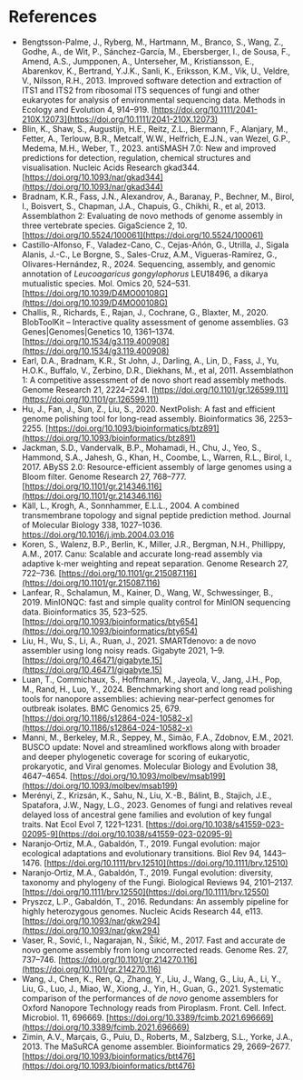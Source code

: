 # References
- Bengtsson-Palme, J., Ryberg, M., Hartmann, M., Branco, S., Wang, Z., Godhe, A., de Wit, P., Sánchez-García, M., Ebersberger, I., de Sousa, F., Amend, A.S., Jumpponen, A., Unterseher, M., Kristiansson, E., Abarenkov, K., Bertrand, Y.J.K., Sanli, K., Eriksson, K.M., Vik, U., Veldre, V., Nilsson, R.H., 2013. Improved software detection and extraction of ITS1 and ITS2 from ribosomal ITS sequences of fungi and other eukaryotes for analysis of environmental sequencing data. Methods in Ecology and Evolution 4, 914–919. [https://doi.org/10.1111/2041-210X.12073](https://doi.org/10.1111/2041-210X.12073)
- Blin, K., Shaw, S., Augustijn, H.E., Reitz, Z.L., Biermann, F., Alanjary, M., Fetter, A., Terlouw, B.R., Metcalf, W.W., Helfrich, E.J.N., van Wezel, G.P., Medema, M.H., Weber, T., 2023. antiSMASH 7.0: New and improved predictions for detection, regulation, chemical structures and visualisation. Nucleic Acids Research gkad344. [https://doi.org/10.1093/nar/gkad344](https://doi.org/10.1093/nar/gkad344)
- Bradnam, K.R., Fass, J.N., Alexandrov, A., Baranay, P., Bechner, M., Birol, I., Boisvert, S., Chapman, J.A., Chapuis, G., Chikhi, R., et al, 2013. Assemblathon 2: Evaluating de novo methods of genome assembly in three vertebrate species. GigaScience 2, 10. [https://doi.org/10.5524/100061](https://doi.org/10.5524/100061)
- Castillo-Alfonso, F., Valadez-Cano, C., Cejas-Añón, G., Utrilla, J., Sigala Alanis, J.-C., Le Borgne, S., Sales-Cruz, A.M., Vigueras-Ramírez, G., Olivares-Hernández, R., 2024. Sequencing, assembly, and genomic annotation of _Leucoagaricus gongylophorus_ LEU18496, a dikarya mutualistic species. Mol. Omics 20, 524–531. [https://doi.org/10.1039/D4MO00108G](https://doi.org/10.1039/D4MO00108G)
- Challis, R., Richards, E., Rajan, J., Cochrane, G., Blaxter, M., 2020. BlobToolKit – Interactive quality assessment of genome assemblies. G3 Genes|Genomes|Genetics 10, 1361–1374. [https://doi.org/10.1534/g3.119.400908](https://doi.org/10.1534/g3.119.400908)
- Earl, D.A., Bradnam, K.R., St John, J., Darling, A., Lin, D., Fass, J., Yu, H.O.K., Buffalo, V., Zerbino, D.R., Diekhans, M., et al, 2011. Assemblathon 1: A competitive assessment of de novo short read assembly methods. Genome Research 21, 2224–2241. [https://doi.org/10.1101/gr.126599.111](https://doi.org/10.1101/gr.126599.111)
- Hu, J., Fan, J., Sun, Z., Liu, S., 2020. NextPolish: A fast and efficient genome polishing tool for long-read assembly. Bioinformatics 36, 2253–2255. [https://doi.org/10.1093/bioinformatics/btz891](https://doi.org/10.1093/bioinformatics/btz891)
- Jackman, S.D., Vandervalk, B.P., Mohamadi, H., Chu, J., Yeo, S., Hammond, S.A., Jahesh, G., Khan, H., Coombe, L., Warren, R.L., Birol, I., 2017. ABySS 2.0: Resource-efficient assembly of large genomes using a Bloom filter. Genome Research 27, 768–777. [https://doi.org/10.1101/gr.214346.116](https://doi.org/10.1101/gr.214346.116)
- Käll, L., Krogh, A., Sonnhammer, E.L.L., 2004. A combined transmembrane topology and signal peptide prediction method. Journal of Molecular Biology 338, 1027–1036. https://doi.org/10.1016/j.jmb.2004.03.016
- Koren, S., Walenz, B.P., Berlin, K., Miller, J.R., Bergman, N.H., Phillippy, A.M., 2017. Canu: Scalable and accurate long-read assembly via adaptive k-mer weighting and repeat separation. Genome Research 27, 722–736. [https://doi.org/10.1101/gr.215087.116](https://doi.org/10.1101/gr.215087.116)
- Lanfear, R., Schalamun, M., Kainer, D., Wang, W., Schwessinger, B., 2019. MinIONQC: fast and simple quality control for MinION sequencing data. Bioinformatics 35, 523–525. [https://doi.org/10.1093/bioinformatics/bty654](https://doi.org/10.1093/bioinformatics/bty654)
- Liu, H., Wu, S., Li, A., Ruan, J., 2021. SMARTdenovo: a de novo assembler using long noisy reads. Gigabyte 2021, 1–9. [https://doi.org/10.46471/gigabyte.15](https://doi.org/10.46471/gigabyte.15)
- Luan, T., Commichaux, S., Hoffmann, M., Jayeola, V., Jang, J.H., Pop, M., Rand, H., Luo, Y., 2024. Benchmarking short and long read polishing tools for nanopore assemblies: achieving near-perfect genomes for outbreak isolates. BMC Genomics 25, 679. [https://doi.org/10.1186/s12864-024-10582-x](https://doi.org/10.1186/s12864-024-10582-x)
- Manni, M., Berkeley, M.R., Seppey, M., Simão, F.A., Zdobnov, E.M., 2021. BUSCO update: Novel and streamlined workflows along with broader and deeper phylogenetic coverage for scoring of eukaryotic, prokaryotic, and Viral genomes. Molecular Biology and Evolution 38, 4647–4654. [https://doi.org/10.1093/molbev/msab199](https://doi.org/10.1093/molbev/msab199)
- Merényi, Z., Krizsán, K., Sahu, N., Liu, X.-B., Bálint, B., Stajich, J.E., Spatafora, J.W., Nagy, L.G., 2023. Genomes of fungi and relatives reveal delayed loss of ancestral gene families and evolution of key fungal traits. Nat Ecol Evol 7, 1221–1231. [https://doi.org/10.1038/s41559-023-02095-9](https://doi.org/10.1038/s41559-023-02095-9)
- Naranjo‐Ortiz, M.A., Gabaldón, T., 2019. Fungal evolution: major ecological adaptations and evolutionary transitions. Biol Rev 94, 1443–1476. [https://doi.org/10.1111/brv.12510](https://doi.org/10.1111/brv.12510)
- Naranjo‐Ortiz, M.A., Gabaldón, T., 2019. Fungal evolution: diversity, taxonomy and phylogeny of the Fungi. Biological Reviews 94, 2101–2137. [https://doi.org/10.1111/brv.12550](https://doi.org/10.1111/brv.12550)
- Pryszcz, L.P., Gabaldón, T., 2016. Redundans: An assembly pipeline for highly heterozygous genomes. Nucleic Acids Research 44, e113. [https://doi.org/10.1093/nar/gkw294](https://doi.org/10.1093/nar/gkw294)
- Vaser, R., Sović, I., Nagarajan, N., Šikić, M., 2017. Fast and accurate de novo genome assembly from long uncorrected reads. Genome Res. 27, 737–746. [https://doi.org/10.1101/gr.214270.116](https://doi.org/10.1101/gr.214270.116)
- Wang, J., Chen, K., Ren, Q., Zhang, Y., Liu, J., Wang, G., Liu, A., Li, Y., Liu, G., Luo, J., Miao, W., Xiong, J., Yin, H., Guan, G., 2021. Systematic comparison of the performances of _de novo_ genome assemblers for Oxford Nanopore Technology reads from Piroplasm. Front. Cell. Infect. Microbiol. 11, 696669. [https://doi.org/10.3389/fcimb.2021.696669](https://doi.org/10.3389/fcimb.2021.696669)
- Zimin, A.V., Marçais, G., Puiu, D., Roberts, M., Salzberg, S.L., Yorke, J.A., 2013. The MaSuRCA genome assembler. Bioinformatics 29, 2669–2677. [https://doi.org/10.1093/bioinformatics/btt476](https://doi.org/10.1093/bioinformatics/btt476)